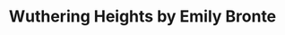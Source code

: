 ---
title: Wuthering Heights by Emily Bronte
categories: [Fiction Literature,Novel]
tags: [Novel,⭐⭐⭐⭐⭐⭐⭐⭐☆☆ 8/10,England]
---